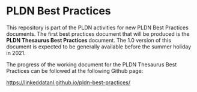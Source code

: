 <H1>PLDN Best Practices</H1>

This repository is part of the PLDN activities for new PLDN Best Practices documents. The first best practices document that will be produced is the <strong>PLDN Thesaurus Best Practices </strong>document. The 1.0 version of this document is expected to be generally available before the summer holiday in 2021.

The progress of the working document for the PLDN Thesaurus Best Practices can be followed at the following Github page:

https://linkeddatanl.github.io/pldn-best-practices/
